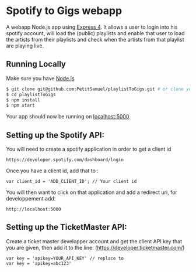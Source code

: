 # Spotify to Gigs webapp

A webapp Node.js app using [Express 4](http://expressjs.com/).
It allows a user to login into his spotify account, will load the (public) playlists and enable that user to load
the artists from their playlists and check when the artists from that playlist are playing live.

## Running Locally

Make sure you have [Node.js](http://nodejs.org/)

```sh
$ git clone git@github.com:PetitSamuel/playlistToGigs.git # or clone your own fork
$ cd playlistToGigs
$ npm install
$ npm start
```

Your app should now be running on [localhost:5000](http://localhost:5000/).

## Setting up the Spotify API:

You will need to create a spotify application in order to get a client id

```
https://developer.spotify.com/dashboard/login
```

Once you have a client id, add that to :

```
var client_id = 'ADD_CLIENT_ID'; // Your client id
```

You will then want to click on that application and add a redirect uri, for developpement add:
```
http://localhost:5000
```

## Setting up the TicketMaster API:

Create a ticket master developper account and get the client API key that you are given, then add it to the line:
(https://developer.ticketmaster.com/)
```
var key = 'apikey=YOUR_API_KEY' // replace to
var key = 'apikey=abc123'
```
